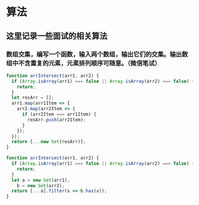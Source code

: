 # 算法

## 这里记录一些面试的相关算法

### 数组交集，编写一个函数，输入两个数组，输出它们的交集。输出数组中不含重复的元素，元素排列顺序可随意。（微信笔试）

```js
function arrIntersect(arr1, arr2) {
  if (Array.isArray(arr1) === false || Array.isArray(arr2) === false) {
    return;
  }
  let resArr = [];
  arr1.map(arr1Item => {
    arr2.map(arr2Item => {
      if (arr2Item === arr1Item) {
        resArr.push(arr2Item);
      }
    });
  });
  return [...new Set(resArr)];
}

function arrIntersect(arr1, arr2) {
  if (Array.isArray(arr1) === false || Array.isArray(arr2) === false) {
    return;
  }
  let a = new Set(arr1),
    b = new Set(arr2);
  return [...a].filter(x => b.has(x));
}
```
